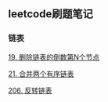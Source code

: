## leetcode刷题笔记



### 链表

[19. 删除链表的倒数第N个节点](https://github.com/huster280/Learning-notes-form-zj/blob/master/leetcode%E5%88%B7%E9%A2%98%E7%AC%94%E8%AE%B0%E4%B9%8B%E9%93%BE%E8%A1%A8.md#19-%E5%88%A0%E9%99%A4%E9%93%BE%E8%A1%A8%E7%9A%84%E5%80%92%E6%95%B0%E7%AC%ACn%E4%B8%AA%E8%8A%82%E7%82%B9)



[21. 合并两个有序链表](https://github.com/huster280/Learning-notes-form-zj/blob/master/leetcode%E5%88%B7%E9%A2%98%E7%AC%94%E8%AE%B0%E4%B9%8B%E9%93%BE%E8%A1%A8.md#21-%E5%90%88%E5%B9%B6%E4%B8%A4%E4%B8%AA%E6%9C%89%E5%BA%8F%E9%93%BE%E8%A1%A8)



[206. 反转链表](https://github.com/huster280/Learning-notes-form-zj/blob/master/leetcode%E5%88%B7%E9%A2%98%E7%AC%94%E8%AE%B0%E4%B9%8B%E9%93%BE%E8%A1%A8.md#206-%E5%8F%8D%E8%BD%AC%E9%93%BE%E8%A1%A8)

